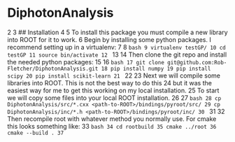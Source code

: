 # DiphotonAnalysis
  2
  3 ## Installation
  4
  5 To install this package you must compile a new library into ROOT for it to work.
  6 Begin by installing some python packages. I recommend setting up in a virtualenv:
  7
  8 ```bash
  9 virtualenv testGP/
 10 cd testGP
 11 source bin/activate
 12 ```
 13
 14 Then clone the git repo and install the needed python packages:
 15
 16 ```bash
 17 git clone git@github.com:Rob-Fletcher/DiphotonAnalysis.git
 18 pip install numpy
 19 pip install scipy
 20 pip install scikit-learn
 21 ```
 22
 23 Next we will compile some libraries into ROOT. This is not the best way to do this
 24 but it was the easiest way for me to get this working on my local installation.
 25 To start we will copy some files into your local ROOT installation.
 26
 27 ```bash
 28 cp DiphotonAnalysis/src/*.cxx <path-to-ROOT>/bindings/pyroot/src/
 29 cp DiphotonAnalysis/inc/*.h <path-to-ROOT>/bindings/pyroot/inc/
 30 ```
 31
 32 Then recompile root with whatever method you normally use. For cmake this looks something like:
 33 ```bash
 34 cd rootbuild
 35 cmake ../root
 36 cmake --build .
 37 ```
